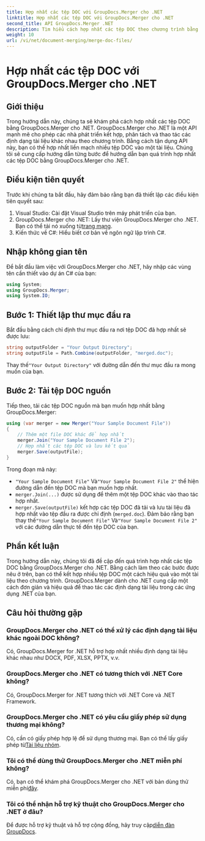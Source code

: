 ```yaml
---
title: Hợp nhất các tệp DOC với GroupDocs.Merger cho .NET
linktitle: Hợp nhất các tệp DOC với GroupDocs.Merger cho .NET
second_title: API GroupDocs.Merger .NET
description: Tìm hiểu cách hợp nhất các tệp DOC theo chương trình bằng GroupDocs.Merger cho .NET. Làm theo hướng dẫn từng bước của chúng tôi để kết hợp liền mạch nhiều tài liệu thành một.
weight: 10
url: /vi/net/document-merging/merge-doc-files/
---
```


# Hợp nhất các tệp DOC với GroupDocs.Merger cho .NET

## Giới thiệu
Trong hướng dẫn này, chúng ta sẽ khám phá cách hợp nhất các tệp DOC bằng GroupDocs.Merger cho .NET. GroupDocs.Merger cho .NET là một API mạnh mẽ cho phép các nhà phát triển kết hợp, phân tách và thao tác các định dạng tài liệu khác nhau theo chương trình. Bằng cách tận dụng API này, bạn có thể hợp nhất liền mạch nhiều tệp DOC vào một tài liệu. Chúng tôi sẽ cung cấp hướng dẫn từng bước để hướng dẫn bạn quá trình hợp nhất các tệp DOC bằng GroupDocs.Merger cho .NET.
## Điều kiện tiên quyết
Trước khi chúng ta bắt đầu, hãy đảm bảo rằng bạn đã thiết lập các điều kiện tiên quyết sau:
1. Visual Studio: Cài đặt Visual Studio trên máy phát triển của bạn.
2.  GroupDocs.Merger cho .NET: Lấy thư viện GroupDocs.Merger cho .NET. Bạn có thể tải nó xuống từ[trang mạng](https://releases.groupdocs.com/merger/net/).
3. Kiến thức về C#: Hiểu biết cơ bản về ngôn ngữ lập trình C#.
## Nhập không gian tên
Để bắt đầu làm việc với GroupDocs.Merger cho .NET, hãy nhập các vùng tên cần thiết vào dự án C# của bạn:
```csharp
using System; 
using GroupDocs.Merger;
using System.IO;
```
## Bước 1: Thiết lập thư mục đầu ra
Bắt đầu bằng cách chỉ định thư mục đầu ra nơi tệp DOC đã hợp nhất sẽ được lưu:
```csharp
string outputFolder = "Your Output Directory";
string outputFile = Path.Combine(outputFolder, "merged.doc");
```
 Thay thế`"Your Output Directory"` với đường dẫn đến thư mục đầu ra mong muốn của bạn.
## Bước 2: Tải tệp DOC nguồn
Tiếp theo, tải các tệp DOC nguồn mà bạn muốn hợp nhất bằng GroupDocs.Merger:
```csharp
using (var merger = new Merger("Your Sample Document File"))
{
    // Thêm một file DOC khác để hợp nhất
    merger.Join("Your Sample Document File 2");
    // Hợp nhất các tệp DOC và lưu kết quả
    merger.Save(outputFile);
}
```
Trong đoạn mã này:
- `"Your Sample Document File"` Và`"Your Sample Document File 2"` thể hiện đường dẫn đến tệp DOC mà bạn muốn hợp nhất.
- `merger.Join(...)` được sử dụng để thêm một tệp DOC khác vào thao tác hợp nhất.
- `merger.Save(outputFile)` kết hợp các tệp DOC đã tải và lưu tài liệu đã hợp nhất vào tệp đầu ra được chỉ định (`merged.doc`).
 Đảm bảo rằng bạn thay thế`"Your Sample Document File"` Và`"Your Sample Document File 2"` với các đường dẫn thực tế đến tệp DOC của bạn.
## Phần kết luận
Trong hướng dẫn này, chúng tôi đã đề cập đến quá trình hợp nhất các tệp DOC bằng GroupDocs.Merger cho .NET. Bằng cách làm theo các bước được nêu ở trên, bạn có thể kết hợp nhiều tệp DOC một cách hiệu quả vào một tài liệu theo chương trình. GroupDocs.Merger dành cho .NET cung cấp một cách đơn giản và hiệu quả để thao tác các định dạng tài liệu trong các ứng dụng .NET của bạn.

## Câu hỏi thường gặp
### GroupDocs.Merger cho .NET có thể xử lý các định dạng tài liệu khác ngoài DOC không?
Có, GroupDocs.Merger for .NET hỗ trợ hợp nhất nhiều định dạng tài liệu khác nhau như DOCX, PDF, XLSX, PPTX, v.v.
### GroupDocs.Merger cho .NET có tương thích với .NET Core không?
Có, GroupDocs.Merger for .NET tương thích với .NET Core và .NET Framework.
### GroupDocs.Merger cho .NET có yêu cầu giấy phép sử dụng thương mại không?
 Có, cần có giấy phép hợp lệ để sử dụng thương mại. Bạn có thể lấy giấy phép từ[Tài liệu nhóm](https://purchase.groupdocs.com/buy).
### Tôi có thể dùng thử GroupDocs.Merger cho .NET miễn phí không?
 Có, bạn có thể khám phá GroupDocs.Merger cho .NET với bản dùng thử miễn phí[đây](https://releases.groupdocs.com/).
### Tôi có thể nhận hỗ trợ kỹ thuật cho GroupDocs.Merger cho .NET ở đâu?
 Để được hỗ trợ kỹ thuật và hỗ trợ cộng đồng, hãy truy cập[diễn đàn GroupDocs](https://forum.groupdocs.com/c/merger/32).